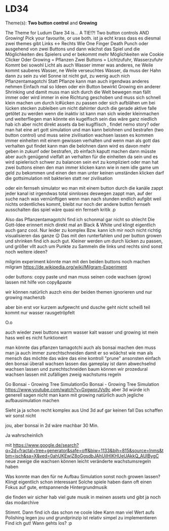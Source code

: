 # LD34

Theme(s): **Two button control** and **Growing**


The Theme for Ludum Dare 34 is... A TIE!?! Two button controls AND Growing! Pick your favourite, or use both. 
ist ja echt krass dass es diesmal zwei themes gibt
Links <-> Rechts
Wie One Finger Death Punch
oder ausgehend von zwei Buttons und dann wächst das Spiel und die Möglichkeiten des Spielers und er bekommt mehr Möglichkeiten
wie Cookie Clicker
Oder Growing = Pflanzen
Zwei Buttons = Lichtzufuhr, Wasserzufuhr
Kommt bei sowohl Licht als auch Wasser immer was anderes, ne Weile kommt sauberes Wasser, ne Weile verseuchtes Wasser, da muss der Hahn dann zu sein
zu viel Sonne ist nicht gut, zu wenig auch nich
Pflanzentamagotchi
Statt Pflanze kann man auch irgendwas anderes nehmen
Einfach mal so Ideen
oder ein Button bewirkt Growing
ein anderer Shrinking
und damit muss man sich durch die Welt bewegen
man fällt immer oder wird immer in eine Richtung geschoben
und muss sich schnell klein machen 
um durch lc#ücken zu passen
oder sich aufblähen um bei lücken stecken zubleiben um nicht dahinter durch die gerade aktive falle getötet zu werden
wenn die inaktiv ist kann man sich wieder kleinmachen und weiterfliegen
man könnte ein kugelfisch sein
das wäre ganz niedlich
hab ich aber nicht direkt assets da
bei kuglflisch , findet nemo story?
oder man hat eine art gott simulation
und man kann belohnen und bestrafen (two button control)
und muss seine zivilisation wachsen lassen
es kommen immer einheiten mit einem gewissen verhalten und wenn man als gott das verhalten gut findet kann man die belohnen
dann wird es davon mehr geben in zukunf
oder bestrafen, zb einfach kaputt machen
dann müsste aber auch genügend vielfalt an verhalten für die einheiten da sein 
und es wird spielerisch schwer zu balancen sein
evt zu kompliziert
oder man hat zwei buttons
einen den man immer klicken kann
wie in nem idle game um geld zu bekommen
und einen den man unter keinen umständen klicken darf
die gottsimulation mit bakterien statt ner zivilisation

oder ein fernseh simulator
wo man mit einem button durch die kanäle zappt
jeder kanal ist irgendwas total sinnloses
deswegen zappt man, auf der suche nach was vernünftigen
wenn man nach stunden endlich aufgibt weil nichts ordentliches kommt, bleibt nur noch der andere button
fernseh ausschalten
das spiel wäre quasi ein fernseh kritik .p


Also das Pflanzentamagotchi find ich schonmal gar nicht so shlecht
Die Gott-Idee erinnert mich direkt mal an Black & White und klingt eigentlich auch ganz cool. Nur leider zu komplex
Bzw. kann ich mir noch nicht richtig visualisieren das ganze 😉
Das mit den runterfahlen und per button growen und shrinken find ich auch gut. Kleiner werden um durch lücken zu passen, und größer vllt auch um Punkte zu Sammeln die links und rechts sind
sonst noch weitere ideen?

milgrim experiment
könnte man mit den beiden buttons noch machen
milgram
https://de.wikipedia.org/wiki/Milgram-Experiment

oder buttons: copy paste
und man muss seinen code wachsen (grow) lassen
mit hilfe von copy&paste

wir können natürlich auzch eins der beiden themen ignorieren
und nur growing machenzb

aber bin erst vor kurzem aufgewcht
und dusche geht nicht
scheiß teil
kommt nur wasser rausgetröpfelt

O.o

auch wieder zwei buttons
warm wasser
kalt wasser
und growing
ist mein hass
weil es nicht funktioneirt

man könnte das pflanzen tamagotchi auch als bonsai machen
den muss man ja auch immer zurechtschneiden
damit er so wöächst wie man als mensch das möchte
das wäre das eine kontroll
"prune"
ansonsten einfach den bonsai überall wachsen lassen
das gameplay ist dann
abwechselnd wachsen lassen und zurechtschneiden
baum können wir prozedural wachsen lassen
mit zufälligen zweig wachstums regeln

Go Bonsai - Growing Tree SimulationGo Bonsai - Growing Tree Simulation
https://www.youtube.com/watch?v=GxgwprJVs9c
aber 3d würde ich generell sagen nicht
man kann mit growing natürlich auch jegliche aufbausimulation machen

Sieht ja ja schon recht komplex aus
Und 3d auf gar keinen fall
Das schaffen wir sonst nicht

jou, aber bonsai in 2d wäre machbar
30 Min.

Ja wahrscheinlich

mit https://www.google.de/search?q=2d+fractal+tree+generator&safe=off&biw=1133&bih=815&source=lnms&tbm=isch&sa=X&ved=0ahUKEwjZ8oGgsdbJAhUilHIKHUeUAkkQ_AUIBygC
neue zweige die wachsen können leicht veränderte wachstumsregeln haben

Was konnte man den für ne Aufbau Simulation sonst noch growen lassen?
Klingt eigentlich schon interessant
Solche spiele haben dann oft einen Fokus auf gute, entspannende Hintergrundmusik

die finden wir sicher
hab viel gute musik in meinen assets
und gibt ja noch das modarchive

Stimmt. Dann find ich das schon ne coole Idee
Kann man viel Wert aufs Polishing legen
jou und grundprinzip ist relativ simpel zu implementieren
Find ich gut!
Wann gehts los? :p
